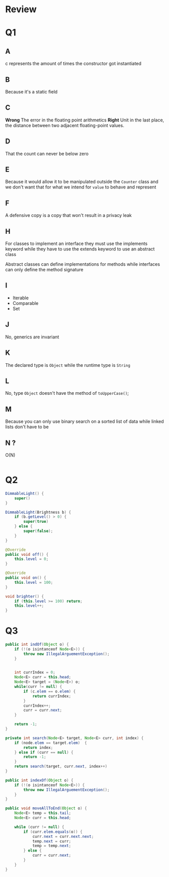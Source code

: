 # Review

# Q1
## A
c represents the amount of times the constructor got instantiated
## B
Because it's a static field
## C

**Wrong**
The error in the floating point arithmetics
**Right**
Unit in the last place, the distance between two adjacent floating-point values.
## D
That the count can never be below zero
## E
Because it would allow it to be manipulated outside the `Counter` class and we don't want that for what we intend for `value` to behave and represent
## F
A defensive copy is a copy that won't result in a privacy leak

## H
For classes to implement an interface they must use the implements keyword while they have to use the extends keyword to use an abstract class

Abstract classes can define implementations for methods while interfaces can only define the method signature

## I
- Iterable
- Comparable
- Set

## J
No, generics are invariant

## K
The declared type is `Object` while the runtime type is `String`

## L
No, type `Object` doesn't have the method of `toUpperCase()`;

## M
Because you can only use binary search on a sorted list of data while linked lists don't have to be

## N ?
O(N)

```java

```

# Q2
```java
DimmableLight() {
	super()
}

DimmableLight(Brightness b) {
	if (b.getLevel() > 0) {
		super(true)
	} else {
		super(false);
	}
}

@Override
public void off() {
	this.level = 0;
}

@Override
public void on() {
	this.level = 100;
}

void brighter() {
	if (this.level >= 100) return;
	this.level++;
}
```

# Q3

```java
public int indOf(Object o) {
	if (!(o isintanceof Node<E>)) {
		throw new IllegalArguementException();
	}
	

	int currIndex = 0;
	Node<E> curr = this.head;
	Node<E> target = (Node<E>) o;
	while(curr != null) {
		if (c.elem == o.elem) {
			return currIndex;
		}
		currIndex++;
		curr = curr.next;
	}

	return -1;
}

private int search(Node<E> target, Node<E> curr, int index) {
	if (node.elem == target.elem)  {
		return index;
	} else if (curr == null) {
		return -1;
	}
	return search(target, curr.next, index++)
}

public int indexOf(Object o) {
	if (!(o isintanceof Node<E>)) {
		throw new IllegalArguementException();
	}
}

public void moveAllToEnd(Object o) {
	Node<E> temp = this.tail;
	Node<E> curr = this.head;

	while (curr != null) {
		if (curr.elem.equals(o)) {
			curr.next = curr.next.next;
			temp.next = curr;
			temp = temp.next;
		} else {
			curr = curr.next;
		}
	}
}
```